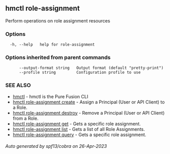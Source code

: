 ## hmctl role-assignment

Perform operations on role assignment resources

### Options

```
  -h, --help   help for role-assignment
```

### Options inherited from parent commands

```
      --output-format string   Output format (default "pretty-print")
      --profile string         Configuration profile to use
```

### SEE ALSO

* [hmctl](hmctl.md)	 - hmctl is the Pure Fusion CLI
* [hmctl role-assignment create](hmctl_role-assignment_create.md)	 - Assign a Principal (User or API Client) to a Role.
* [hmctl role-assignment destroy](hmctl_role-assignment_destroy.md)	 - Remove a Principal (User or API Client) from a Role.
* [hmctl role-assignment get](hmctl_role-assignment_get.md)	 - Gets a specific role assignment.
* [hmctl role-assignment list](hmctl_role-assignment_list.md)	 - Gets a list of all Role Assignments.
* [hmctl role-assignment query](hmctl_role-assignment_query.md)	 - Gets a specific role assignment.

###### Auto generated by spf13/cobra on 26-Apr-2023
